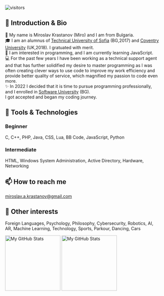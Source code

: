 ![visitors](https://visitor-badge.glitch.me/badge?page_id=mirokrastanov)

## 👋 Introduction & Bio
👦 My name is Miroslav Krastanov (Miro) and I am from Bulgaria. <br>
🎓 I am an alumnus of <a href="https://www.tu-sofia.bg/">Technical University of Sofia</a> (BG,2017) and <a href="https://www.coventry.ac.uk/">Coventry University</a> (UK,2018). I gratuated with merit. <br>
👀 I am interested in programming, and I am currently learning JavaScript. <br>
💻 For the past few years I have been working as a technical support agent and that has further solidified my desire to master programming as I was often creating clever ways to use code to improve my work efficiency and provide better quality of service, which magnified my passion to code even more. <br>
✨ In 2022 I decided that it is time to pursue programming professionally, and I enrolled in <a href="https://softuni.bg">Software University</a> (BG). 
<br> I got accepted and began my coding journey. <br>

## 🔭 Tools & Technologies
### Beginner
C, C++, PHP, Java, CSS, Lua, BB Code, JavaScript, Python <br>

### Intermediate
HTML, Windows System Administration, Active Directory, Hardware, Networking <br>

## 📫 How to reach me 
miroslav.a.krastanov@gmail.com <br>

## 🤹 Other interests
Foreign Languages, Psychology, Philosophy, Cybersecurity, Robotics, AI, AR, Machine Learning, Technology, Sports, Parkour, Dancing, Cars 


<p>
  <img height="180em" alt="My GitHub Stats" src="https://github-readme-stats.vercel.app/api?username=anuraghazra&show_icons=true&theme=midnight-purple" />
  <img height="180em" alt="My GitHub Stats" src="https://github-readme-stats.vercel.app/api/top-langs/?username=mirokrastanov&layout=compact&theme=midnight-purple" />
</p>
